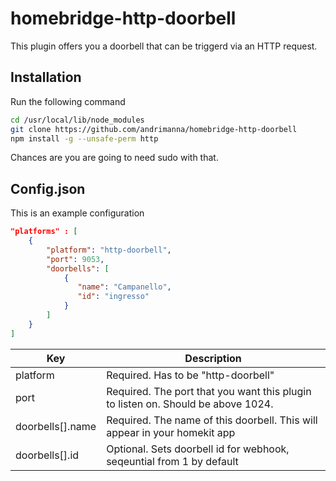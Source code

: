 # homebridge-http-doorbell

This plugin offers you a doorbell that can be triggerd via an HTTP request.

## Installation

Run the following command

```bash
cd /usr/local/lib/node_modules
git clone https://github.com/andrimanna/homebridge-http-doorbell
npm install -g --unsafe-perm http
```

Chances are you are going to need sudo with that.

## Config.json

This is an example configuration

```json
"platforms" : [
    {
        "platform": "http-doorbell",
        "port": 9053,
        "doorbells": [
            {
               "name": "Campanello",
               "id": "ingresso"
            }
        ]
    }
]
```

| Key           | Description                                                                        |
|---------------|------------------------------------------------------------------------------------|
| platform      | Required. Has to be "http-doorbell"                                                |
| port          | Required. The port that you want this plugin to listen on. Should be above 1024.   |
| doorbells[].name | Required. The name of this doorbell. This will appear in your homekit app       |
| doorbells[].id | Optional. Sets doorbell id for webhook, seqeuntial from 1 by default              |
